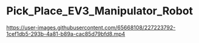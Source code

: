 # Pick_Place_EV3_Manipulator_Robot


https://user-images.githubusercontent.com/65668108/227223792-1cef1db5-293b-4a81-b89a-cac85d79bfd8.mp4
